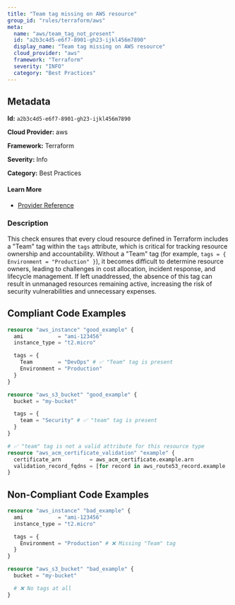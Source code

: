 ```yaml
---
title: "Team tag missing on AWS resource"
group_id: "rules/terraform/aws"
meta:
  name: "aws/team_tag_not_present"
  id: "a2b3c4d5-e6f7-8901-gh23-ijkl456m7890"
  display_name: "Team tag missing on AWS resource"
  cloud_provider: "aws"
  framework: "Terraform"
  severity: "INFO"
  category: "Best Practices"
---
```

## Metadata

**Id:** `a2b3c4d5-e6f7-8901-gh23-ijkl456m7890`

**Cloud Provider:** aws

**Framework:** Terraform

**Severity:** Info

**Category:** Best Practices

#### Learn More

 - [Provider Reference](https://registry.terraform.io/providers/hashicorp/aws/latest/docs/guides/resource-tagging)

### Description

 This check ensures that every cloud resource defined in Terraform includes a "Team" tag within the `tags` attribute, which is critical for tracking resource ownership and accountability. Without a "Team" tag (for example, `tags = { Environment = "Production" }`), it becomes difficult to determine resource owners, leading to challenges in cost allocation, incident response, and lifecycle management. If left unaddressed, the absence of this tag can result in unmanaged resources remaining active, increasing the risk of security vulnerabilities and unnecessary expenses.


## Compliant Code Examples
```terraform
resource "aws_instance" "good_example" {
  ami           = "ami-123456"
  instance_type = "t2.micro"

  tags = {
    Team        = "DevOps" # ✅ "Team" tag is present
    Environment = "Production"
  }
}

```

```terraform
resource "aws_s3_bucket" "good_example" {
  bucket = "my-bucket"

  tags = {
    team = "Security" # ✅ "team" tag is present
  }
}

```

```terraform
# ✅ "team" tag is not a valid attribute for this resource type
resource "aws_acm_certificate_validation" "example" {
  certificate_arn         = aws_acm_certificate.example.arn
  validation_record_fqdns = [for record in aws_route53_record.example : record.fqdn]
}

```
## Non-Compliant Code Examples
```terraform
resource "aws_instance" "bad_example" {
  ami           = "ami-123456"
  instance_type = "t2.micro"

  tags = {
    Environment = "Production" # ❌ Missing "Team" tag
  }
}

resource "aws_s3_bucket" "bad_example" {
  bucket = "my-bucket"

  # ❌ No tags at all
}

```